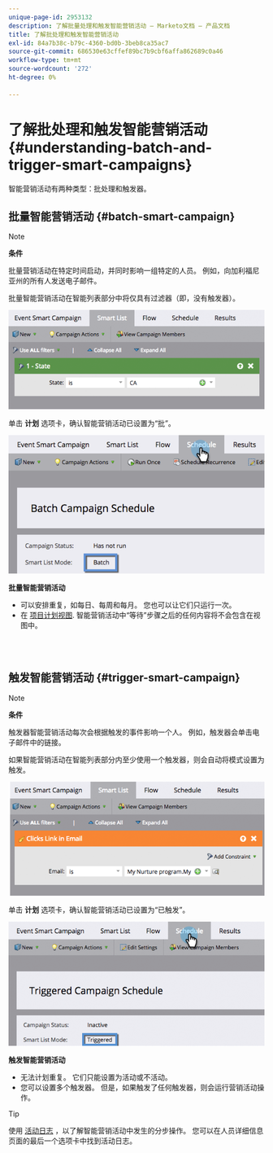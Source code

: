 ```yaml
---
unique-page-id: 2953132
description: 了解批量处理和触发智能营销活动 — Marketo文档 — 产品文档
title: 了解批处理和触发智能营销活动
exl-id: 84a7b38c-b79c-4360-bd0b-3beb8ca35ac7
source-git-commit: 686530e63cffef89bc7b9cbf6affa862689c0a46
workflow-type: tm+mt
source-wordcount: '272'
ht-degree: 0%

---
```


# 了解批处理和触发智能营销活动 {#understanding-batch-and-trigger-smart-campaigns}

智能营销活动有两种类型：批处理和触发器。

## 批量智能营销活动 {#batch-smart-campaign}

>[!NOTE]
>
>**条件**
>
>批量营销活动在特定时间启动，并同时影响一组特定的人员。 例如，向加利福尼亚州的所有人发送电子邮件。

批量智能营销活动在智能列表部分中将仅具有过滤器（即，没有触发器）。

![](assets/understanding-batch-and-trigger-smart-campaigns-1.png)

单击 **计划** 选项卡，确认智能营销活动已设置为“批”。

![](assets/understanding-batch-and-trigger-smart-campaigns-2.png)

**批量智能营销活动**

* 可以安排重复，如每日、每周和每月。 您也可以让它们只运行一次。
* 在 [项目计划视图](/help/marketo/product-docs/core-marketo-concepts/programs/program-schedule-view/navigating-the-program-schedule-view.md). 智能营销活动中“等待”步骤之后的任何内容将不会包含在视图中。

<br> 

## 触发智能营销活动 {#trigger-smart-campaign}

>[!NOTE]
>
>**条件**
>
>触发器智能营销活动每次会根据触发的事件影响一个人。 例如，触发器会单击电子邮件中的链接。

如果智能营销活动在智能列表部分内至少使用一个触发器，则会自动将模式设置为触发。

![](assets/understanding-batch-and-trigger-smart-campaigns-3.png)

单击 **计划** 选项卡，确认智能营销活动已设置为“已触发”。

![](assets/understanding-batch-and-trigger-smart-campaigns-4.png)

**触发智能营销活动**

* 无法计划重复。 它们只能设置为活动或不活动。
* 您可以设置多个触发器。 但是，如果触发了任何触发器，则会运行营销活动操作。

>[!TIP]
>
>使用 [活动日志](/help/marketo/product-docs/core-marketo-concepts/smart-lists-and-static-lists/managing-people-in-smart-lists/locate-the-activity-log-for-a-person.md) ，以了解智能营销活动中发生的分步操作。 您可以在人员详细信息页面的最后一个选项卡中找到活动日志。
